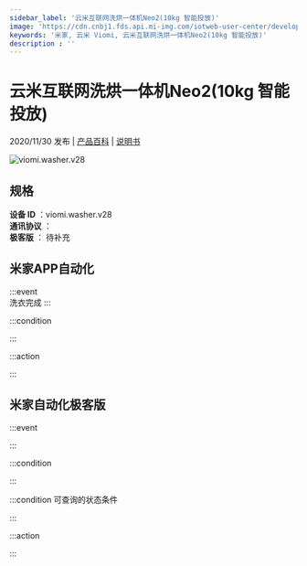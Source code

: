 ```yaml
---
sidebar_label: '云米互联网洗烘一体机Neo2(10kg 智能投放)'
image: 'https://cdn.cnbj1.fds.api.mi-img.com/iotweb-user-center/developer_1679048936109jmxdolKM.png?GalaxyAccessKeyId=AKVGLQWBOVIRQ3XLEW&Expires=9223372036854775807&Signature=IWUm1v40yBdOSM2YvguTsGlQ6VM='
keywords: '米家, 云米 Viomi, 云米互联网洗烘一体机Neo2(10kg 智能投放)'
description : ''
---
```

# 云米互联网洗烘一体机Neo2(10kg 智能投放)

2020/11/30 发布 | [产品百科](https://home.mi.com/webapp/content/baike/product/index.html?model=viomi.washer.v28/) | [说明书](https://home.mi.com/views/introduction.html?model=viomi.washer.v28&region=cn)

![viomi.washer.v28](https://cdn.cnbj1.fds.api.mi-img.com/iotweb-user-center/developer_1679048936109jmxdolKM.png?GalaxyAccessKeyId=AKVGLQWBOVIRQ3XLEW&Expires=9223372036854775807&Signature=IWUm1v40yBdOSM2YvguTsGlQ6VM=)

## 规格  
> 
**设备 ID** ：viomi.washer.v28  
**通讯协议** ：  
**极客版**  ： 待补充 


## 米家APP自动化  

:::event  
洗衣完成
:::

:::condition  

:::

:::action   

:::

## 米家自动化极客版  

:::event  

:::

:::condition  

:::

:::condition 可查询的状态条件  

:::

:::action  

:::

        
